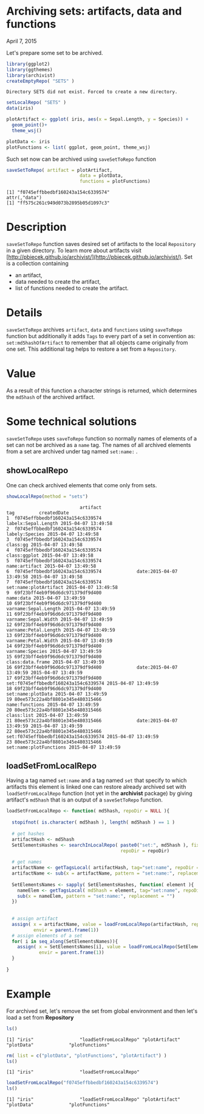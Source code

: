# Archiving sets: artifacts, data and functions
April 7, 2015  



Let's prepare some set to be archived.

```r
library(ggplot2)
library(ggthemes)
library(archivist)
createEmptyRepo( "SETS" )
```

```
Directory SETS did not exist. Forced to create a new directory.
```

```r
setLocalRepo( "SETS" )
data(iris)

plotArtifact <- ggplot( iris, aes(x = Sepal.Length, y = Species)) +
  geom_point()+
  theme_wsj()

plotData <- iris
plotFunctions <- list( ggplot, geom_point, theme_wsj)
```

Such set now can be archived using `saveSetToRepo` function

```r
saveSetToRepo( artifact = plotArtifact,
                           data = plotData,
                           functions = plotFunctions)
```

```
[1] "f0745effbbedbf160243a154c6339574"
attr(,"data")
[1] "ff575c261c949d073b2895b05d1097c3"
```

# Description

`saveSetToRepo` function saves desired set of artifacts to the local `Repository` in a given directory.
To learn more about artifacts visit [http://pbiecek.github.io/archivist/](http://pbiecek.github.io/archivist/). 
Set is a collection containing

- an artifact,
- data needed to create the artifact,
- list of functions needed to create the artifact.

# Details
`saveSetToRepo` archives `artifact`, `data` and `functions` using `saveToRepo` function but additionally it adds `Tags` to every part of a set in convention as: `set:md5hashOfArtifact` to remember
 that all objects came originally from one set. This additional tag helps to restore a set from a `Repository`.

# Value
 As a result of this function a character strings is returned, which determines
the `md5hash` of the archived artifact.


# Some technical solutions

`saveSetToRepo` uses `saveToRepo` function so normally names of elements of a set can not be archived as a `name` tag. The names of all archived elements from a set are archived under tag named `set:name:` .

## showLocalRepo

One can check archived elements that come only from sets.


```r
showLocalRepo(method = "sets")
```

```
                           artifact                                  tag         createdDate
1  f0745effbbedbf160243a154c6339574                  labelx:Sepal.Length 2015-04-07 13:49:58
2  f0745effbbedbf160243a154c6339574                       labely:Species 2015-04-07 13:49:58
3  f0745effbbedbf160243a154c6339574                             class:gg 2015-04-07 13:49:58
4  f0745effbbedbf160243a154c6339574                         class:ggplot 2015-04-07 13:49:58
5  f0745effbbedbf160243a154c6339574                        name:artifact 2015-04-07 13:49:58
6  f0745effbbedbf160243a154c6339574             date:2015-04-07 13:49:58 2015-04-07 13:49:58
7  f0745effbbedbf160243a154c6339574                set:name:plotArtifact 2015-04-07 13:49:58
9  69f23bff4eb9f96d6dc971379df9d400                            name:data 2015-04-07 13:49:59
10 69f23bff4eb9f96d6dc971379df9d400                 varname:Sepal.Length 2015-04-07 13:49:59
11 69f23bff4eb9f96d6dc971379df9d400                  varname:Sepal.Width 2015-04-07 13:49:59
12 69f23bff4eb9f96d6dc971379df9d400                 varname:Petal.Length 2015-04-07 13:49:59
13 69f23bff4eb9f96d6dc971379df9d400                  varname:Petal.Width 2015-04-07 13:49:59
14 69f23bff4eb9f96d6dc971379df9d400                      varname:Species 2015-04-07 13:49:59
15 69f23bff4eb9f96d6dc971379df9d400                     class:data.frame 2015-04-07 13:49:59
16 69f23bff4eb9f96d6dc971379df9d400             date:2015-04-07 13:49:59 2015-04-07 13:49:59
17 69f23bff4eb9f96d6dc971379df9d400 set:f0745effbbedbf160243a154c6339574 2015-04-07 13:49:59
18 69f23bff4eb9f96d6dc971379df9d400                    set:name:plotData 2015-04-07 13:49:59
19 80ee573c22a4bf8801e345e480315466                       name:functions 2015-04-07 13:49:59
20 80ee573c22a4bf8801e345e480315466                           class:list 2015-04-07 13:49:59
21 80ee573c22a4bf8801e345e480315466             date:2015-04-07 13:49:59 2015-04-07 13:49:59
22 80ee573c22a4bf8801e345e480315466 set:f0745effbbedbf160243a154c6339574 2015-04-07 13:49:59
23 80ee573c22a4bf8801e345e480315466               set:name:plotFunctions 2015-04-07 13:49:59
```


## loadSetFromLocalRepo

Having a tag named `set:name` and a tag named `set` that specify to which artifacts this element is linked one can restore already archived set with `loadSetFromLocalRepo` function (not yet in the **archivist** package) by giving artifact's `md5hash` that is an output of a `saveSetToRepo` function.


```r
loadSetFromLocalRepo <- function( md5hash, repoDir = NULL ){
  
  stopifnot( is.character( md5hash ), length( md5hash ) == 1 )
  
  # get hashes
  artifactHash <- md5hash
  SetElementsHashes <- searchInLocalRepo( paste0("set:", md5hash ), fixed = FALSE,
                                          repoDir = repoDir) 
  
  # get names
  artifactName <- getTagsLocal( artifactHash, tag="set:name", repoDir = repoDir)
  artifactName <- sub(x = artifactName, pattern = "set:name:", replacement = "")
  
  SetElementsNames <- sapply( SetElementsHashes, function( element ){
    nameElem <- getTagsLocal( md5hash = element, tag="set:name", repoDir = repoDir)
    sub(x = nameElem, pattern = "set:name:", replacement = "")
  })
  
  
  # assign artifact
  assign( x = artifactName, value = loadFromLocalRepo(artifactHash, repoDir = repoDir, value = TRUE), 
          envir = parent.frame(1))
  # assign elements of a set
  for( i in seq_along(SetElementsNames)){
    assign( x = SetElementsNames[i], value = loadFromLocalRepo(SetElementsHashes[i], repoDir = repoDir, value = TRUE), 
            envir = parent.frame(1))
  }
  
}
```

# Example

For archived set, let's remove the set from global environment and then let's load a set from **Repository**


```r
ls()
```

```
[1] "iris"                 "loadSetFromLocalRepo" "plotArtifact"         "plotData"             "plotFunctions"       
```

```r
rm( list = c("plotData", "plotFunctions", "plotArtifact") )
ls()
```

```
[1] "iris"                 "loadSetFromLocalRepo"
```

```r
loadSetFromLocalRepo("f0745effbbedbf160243a154c6339574")
ls()
```

```
[1] "iris"                 "loadSetFromLocalRepo" "plotArtifact"         "plotData"             "plotFunctions"       
```

